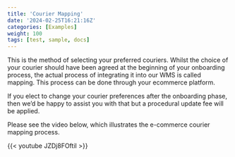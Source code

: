 ```yaml
---
title: 'Courier Mapping'
date: '2024-02-25T16:21:16Z'
categories: [Examples]
weight: 100
tags: [test, sample, docs]
---
```


This is the method of selecting your preferred couriers. Whilst the choice of your courier
should have been agreed at the beginning of your onboarding process, the actual process of
integrating it into our WMS is called mapping. This process can be done through your ecommerce platform.

If you elect to change your courier preferences after the onboarding phase, then we’d be
happy to assist you with that but a procedural update fee will be applied.

Please see the video below, which illustrates the e-commerce courier mapping process.


{{< youtube JZDj8FOftiI >}}
